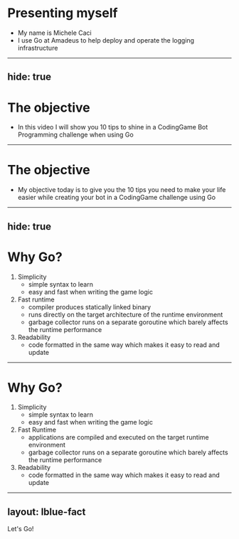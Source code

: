 # Presenting myself

- My name is Michele Caci
- I use Go at Amadeus to help deploy and operate the logging infrastructure

---
hide: true
---

# The objective

- In this video I will show you 10 tips to shine in a CodingGame Bot Programming challenge when using Go

---

# The objective

- My objective today is to give you the 10 tips you need to make your life easier while creating your bot in a CodingGame challenge using Go

---
hide: true
---

# Why Go?

1. Simplicity
    - simple syntax to learn
    - easy and fast when writing the game logic
2. Fast runtime
    - compiler produces statically linked binary
    - runs directly on the target architecture of the runtime environment
    - garbage collector runs on a separate goroutine which barely affects the runtime performance
3. Readability
    - code formatted in the same way which makes it easy to read and update

---

# Why Go?

1. Simplicity
    - simple syntax to learn
    - easy and fast when writing the game logic
2. Fast Runtime
    - applications are compiled and executed on the target runtime environment
    - garbage collector runs on a separate goroutine which barely affects the runtime performance
3. Readability
    - code formatted in the same way which makes it easy to read and update

---
layout: lblue-fact
---

Let's Go!